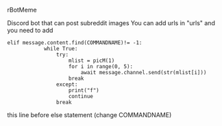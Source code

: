 rBotMeme

Discord bot that can post subreddit images 
You can add urls in "urls" and you need to add
```
elif message.content.find(COMMANDNAME)!= -1:
            while True:
                try:
                    mlist = picM(1)
                    for i in range(0, 5):
                        await message.channel.send(str(mlist[i]))
                    break
                except:
                    print("f")
                    continue
                break
```
this line before else statement (change COMMANDNAME)
